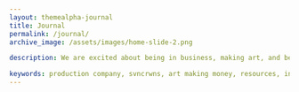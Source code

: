 ```yaml
---
layout: themealpha-journal
title: Journal
permalink: /journal/
archive_image: /assets/images/home-slide-2.png

description: We are excited about being in business, making art, and being able to join the two to create a platform and resource to assist our clients with their goals.  We share insights, resources, and our perspectives on industry, product, operations and finding opportunity. Subscribe to our newsletter.

keywords: production company, svncrwns, art making money, resources, insights, perspectives, business operations, finding opportunity, sharing insights
---
```

